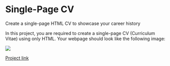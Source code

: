 # Single-Page CV

Create a single-page HTML CV to showcase your career history

In this project, you are required to create a single-page CV (Curriculum Vitae) using only HTML. Your webpage should look like the following image:

![](https://assets.roadmap.sh/guest/resume-template-zyl70.png)

[Project link](https://alok-38.github.io/developer-roadmap/single-page-CV)